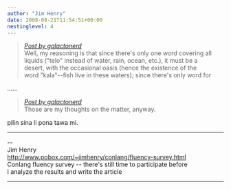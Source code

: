 ```yaml
---
author: "Jim Henry"
date: 2008-08-21T11:54:51+00:00
nestinglevel: 4
---
```

> [_Post by galactonerd_](/gjxvkZAY/toki-pona-speaking-culture#post9)  
> Well, my reasoning is that since there's only one word covering all  
> liquids ("telo" instead of water, rain, ocean, etc.), it must be a  
> desert, with the occasional oasis (hence the existence of the  
> word "kala"--fish live in these waters); since there's only word for  
> 

......  

> [_Post by galactonerd_](/gjxvkZAY/toki-pona-speaking-culture#post9)  
> Those are my thoughts on the matter, anyway.  
> 

pilin sina li pona tawa mi.  

***

\--  
Jim Henry  
http://www.pobox.com/~jimhenry/conlang/fluency-survey.html  
Conlang fluency survey -- there's still time to participate before  
I analyze the results and write the article  


***
